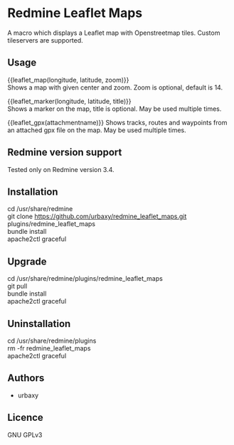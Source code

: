# Redmine Leaflet Maps

A macro which displays a Leaflet map with Openstreetmap tiles. Custom tileservers are supported.

## Usage

{{leaflet_map(longitude, latitude, zoom)}}  
Shows a map with given center and zoom. Zoom is optional, default is 14.


{{leaflet_marker(longitude, latitude, title)}}  
Shows a marker on the map, title is optional. May be used multiple times.

{{leaflet_gpx(attachmentname)}}
Shows tracks, routes and waypoints from an attached gpx file on the map. May be used multiple times.

## Redmine version support

Tested only on Redmine version 3.4.

## Installation

cd /usr/share/redmine  
git clone https://github.com/urbaxy/redmine_leaflet_maps.git plugins/redmine_leaflet_maps  
bundle install  
apache2ctl graceful  

## Upgrade

cd /usr/share/redmine/plugins/redmine_leaflet_maps  
git pull  
bundle install  
apache2ctl graceful  

## Uninstallation

cd /usr/share/redmine/plugins  
rm -fr redmine_leaflet_maps  
apache2ctl graceful  

## Authors

- urbaxy

## Licence

GNU GPLv3
